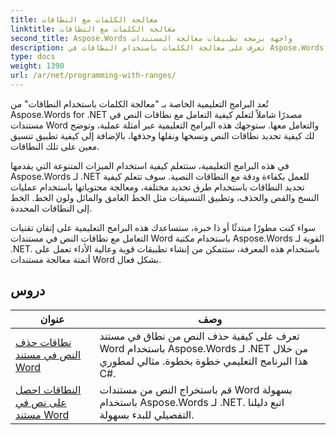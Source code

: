 ```yaml
---
title: معالجة الكلمات مع النطاقات
linktitle: معالجة الكلمات مع النطاقات
second_title: Aspose.Words واجهة برمجة تطبيقات معالجة المستندات
description: تعرف على معالجة الكلمات باستخدام النطاقات في Aspose.Words for .NET. تعرف على كيفية التعامل مع نطاقات معينة من النص وتنسيقها في مستندات Word باستخدام البرامج التعليمية خطوة بخطوة ونماذج التعليمات البرمجية.
type: docs
weight: 1390
url: /ar/net/programming-with-ranges/
---
```

تُعد البرامج التعليمية الخاصة بـ "معالجة الكلمات باستخدام النطاقات" من Aspose.Words for .NET مصدرًا شاملاً لتعلم كيفية التعامل مع نطاقات النص في مستندات Word والتعامل معها. ستوجهك هذه البرامج التعليمية عبر أمثلة عملية، وتوضح لك كيفية تحديد نطاقات النص ونسخها ونقلها وحذفها، بالإضافة إلى كيفية تطبيق تنسيق معين على تلك النطاقات.

في هذه البرامج التعليمية، ستتعلم كيفية استخدام الميزات المتنوعة التي يقدمها Aspose.Words لـ .NET للعمل بكفاءة ودقة مع النطاقات النصية. سوف تتعلم كيفية تحديد النطاقات باستخدام طرق تحديد مختلفة، ومعالجة محتوياتها باستخدام عمليات النسخ والقص والحذف، وتطبيق التنسيقات مثل الخط الغامق والمائل ولون الخط. الخط إلى النطاقات المحددة.

سواء كنت مطورًا مبتدئًا أو ذا خبرة، ستساعدك هذه البرامج التعليمية على إتقان تقنيات التعامل مع نطاقات النص في مستندات Word باستخدام مكتبة Aspose.Words القوية لـ .NET. باستخدام هذه المعرفة، ستتمكن من إنشاء تطبيقات قوية وعالية الأداء تعمل على أتمتة معالجة مستندات Word بشكل فعال.

 ## دروس
| عنوان | وصف |
| --- | --- |
| [نطاقات حذف النص في مستند Word](./ranges-delete-text/) | تعرف على كيفية حذف النص من نطاق في مستند Word باستخدام Aspose.Words لـ .NET من خلال هذا البرنامج التعليمي خطوة بخطوة. مثالي لمطوري C#. |
| [النطاقات احصل على نص في مستند Word](./ranges-get-text/) | قم باستخراج النص من مستندات Word بسهولة باستخدام Aspose.Words لـ .NET. اتبع دليلنا التفصيلي للبدء بسهولة. |